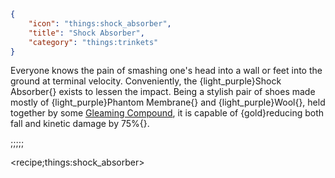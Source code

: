 ```json
{
    "icon": "things:shock_absorber",
    "title": "Shock Absorber",
    "category": "things:trinkets"
}
```

Everyone knows the pain of smashing one's head into a wall or feet into the ground at terminal velocity. Conveniently, the {light_purple}Shock Absorber{} exists to lessen the impact. Being a stylish pair of shoes made mostly of {light_purple}Phantom Membrane{} and {light_purple}Wool{}, held together by some [Gleaming Compound](^things:items/gleaming_materials), it is capable of {gold}reducing both fall and kinetic damage by 75%{}.

;;;;;

<recipe;things:shock_absorber>

